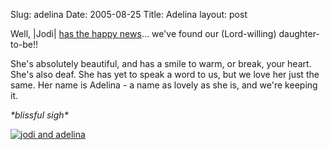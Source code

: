Slug: adelina
Date: 2005-08-25
Title: Adelina
layout: post

Well, |Jodi| <a href="http://speakshermind.redmonk.net/index.php/archives/2005/08/23/our-god-is-faithful">has the happy news</a>... we&#39;ve found our (Lord-willing) daughter-to-be!!

She&#39;s absolutely beautiful, and has a smile to warm, or break, your heart. She&#39;s also deaf. She has yet to speak a word to us, but we love her just the same. Her name is Adelina - a name as lovely as she is, and we&#39;re keeping it.

*\*blissful sigh\**

<a href="http://speakshermind.redmonk.net/mt/mt-static/uploads/jodiAdelina.jpg" title="jodi and adelina"><img alt="jodi and adelina" src="http://speakshermind.redmonk.net/mt/mt-static/uploads/thumb-jodiAdelina.jpg" /></a>

